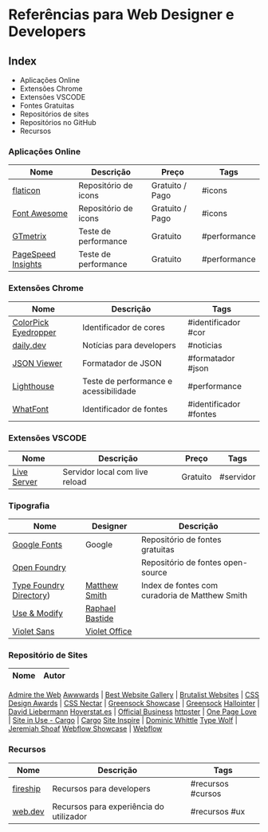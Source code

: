 # Referências para Web Designer e Developers

## Index

- Aplicações Online
- Extensões Chrome
- Extensões VSCODE
- Fontes Gratuitas
- Repositórios de sites
- Repositórios no GitHub
- Recursos

### Aplicações Online
Nome | Descrição | Preço | Tags
--- | ---  | --- | --- 
[flaticon](https://www.flaticon.com/) | Repositório de icons| Gratuito / Pago | #icons
[Font Awesome](https://fontawesome.com/) | Repositório de icons| Gratuito / Pago | #icons
[GTmetrix](https://gtmetrix.com/) | Teste de performance | Gratuito | #performance
[PageSpeed Insights](https://developers.google.com/speed/pagespeed/insights/?hl=pt-PT) | Teste de performance | Gratuito | #performance


### Extensões Chrome
Nome | Descrição | Tags
---  | --- | --- 
[ColorPick Eyedropper](https://chrome.google.com/webstore/detail/colorpick-eyedropper/ohcpnigalekghcmgcdcenkpelffpdolg) | Identificador de cores | #identificador #cor
[daily.dev](https://chrome.google.com/webstore/detail/dailydev-news-for-busy-de/jlmpjdjjbgclbocgajdjefcidcncaied) | Notícias para developers | #noticias
[JSON Viewer](https://chrome.google.com/webstore/detail/json-viewer/gbmdgpbipfallnflgajpaliibnhdgobh) | Formatador de JSON | #formatador #json
[Lighthouse](https://chrome.google.com/webstore/detail/lighthouse/blipmdconlkpinefehnmjammfjpmpbjk) | Teste de performance e acessibilidade | #performance
[WhatFont](https://chrome.google.com/webstore/detail/whatfont/jabopobgcpjmedljpbcaablpmlmfcogm) |  Identificador de fontes | #identificador #fontes

### Extensões VSCODE
Nome | Descrição | Preço | Tags
--- | ---  | --- | ---
[Live Server](https://marketplace.visualstudio.com/items?itemName=ritwickdey.LiveServer) | Servidor local com live reload  | Gratuito | #servidor


### Tipografia
Nome | Designer | Descrição
--- | --- | --- 
[Google Fonts](https://fonts.google.com/) | Google | Repositório de fontes gratuitas
[Open Foundry](https://open-foundry.com/) | | Repositório de fontes open-source
[Type Foundry Directory](https://typefoundry.directory/))| [Matthew Smith](https://matthewsmith.website/) | Index de fontes com curadoria de Matthew Smith
[Use & Modify](https://usemodify.com/) | [Raphael Bastide](https://raphaelbastide.com/)
[Violet Sans](https://github.com/violetoffice/violet_sans) | [Violet Office](https://violetoffice.com/)


### Repositório de Sites
Nome | Autor
--- | --- 
[Admire the Web](https://www.admiretheweb.com/)
[Awwwards](https://www.awwwards.com/) |
[Best Website Gallery](https://bestwebsite.gallery/) |
[Brutalist Websites](https://brutalistwebsites.com/) |
[CSS Design Awards](https://cssdesignawards.com/) |
[CSS Nectar](https://cssnectar.com/) |
[Greensock Showcase](https://greensock.com/showcase/) | [Greensock](https://greensock.com/) 
[Hallointer](http://www.hallointer.net/) | [David Liebermann](http://davidliebermann.de/)
[Hoverstat.es](https://www.hoverstat.es/) | [Official Business](https://www.official.business/)
[httpster](https://httpster.net/) |
[One Page Love](https://onepagelove.com/) |
[Site in Use - Cargo](https://cargo.site/Selections) | [Cargo](https://cargo.site/)
[Site Inspire](https://www.siteinspire.com/) | [Dominic Whittle](https://twitter.com/dominicwhittle/)
[Type Wolf](https://www.typewolf.com/) | [Jeremiah Shoaf](https://www.jeremiahshoaf.com/)
[Webflow Showcase](https://webflow.com/discover/popular#recent) | [Webflow](https://webflow.com/)

### Recursos
Nome | Descrição | Tags
---  | --- | --- 
[fireship](https://fireship.io/)| Recursos para developers | #recursos #cursos 
[web.dev](https://web.dev/)| Recursos para experiência do utilizador | #recursos #ux 
